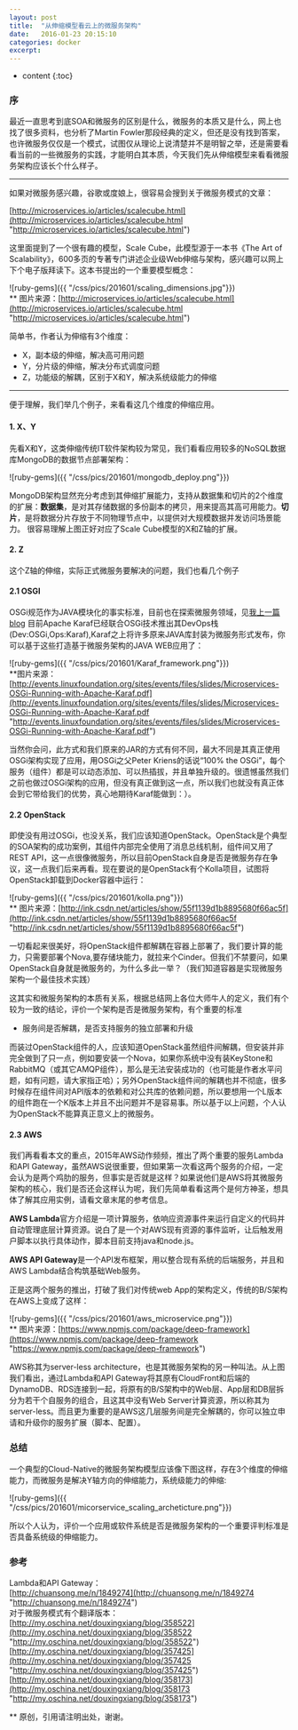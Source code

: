 ```yaml
---
layout: post
title:  "从伸缩模型看云上的微服务架构"
date:   2016-01-23 20:15:10
categories: docker
excerpt: 
---
```


* content
{:toc}


### 序

最近一直思考到底SOA和微服务的区别是什么，微服务的本质又是什么，网上也找了很多资料，也分析了Martin Fowler那段经典的定义，但还是没有找到答案，也许微服务仅仅是一个模式，试图仅从理论上说清楚并不是明智之举，还是需要看看当前的一些微服务的实践，才能明白其本质，今天我们先从伸缩模型来看看微服务架构应该长个什么样子。

---

如果对微服务感兴趣，谷歌或度娘上，很容易会搜到关于微服务模式的文章：

[http://microservices.io/articles/scalecube.html](http://microservices.io/articles/scalecube.html "http://microservices.io/articles/scalecube.html")


这里面提到了一个很有趣的模型，Scale Cube，此模型源于一本书《The Art of Scalability》，600多页的专著专门讲述企业级Web伸缩与架构，感兴趣可以网上下个电子版拜读下。这本书提出的一个重要模型概念：

![ruby-gems]({{ "/css/pics/201601/scaling_dimensions.jpg"}})   
** 图片来源：[http://microservices.io/articles/scalecube.html](http://microservices.io/articles/scalecube.html "http://microservices.io/articles/scalecube.html")

简单书，作者认为伸缩有3个维度：   
- X，副本级的伸缩，解决高可用问题   
- Y，分片级的伸缩，解决分布式调度问题   
- Z，功能级的解耦，区别于X和Y，解决系统级能力的伸缩   

---

便于理解，我们举几个例子，来看看这几个维度的伸缩应用。

#### 1. X、Y

先看X和Y，这类伸缩传统IT软件架构较为常见，我们看看应用较多的NoSQL数据库MongoDB的数据节点部署架构：

![ruby-gems]({{ "/css/pics/201601/mongodb_deploy.png"}})

MongoDB架构显然充分考虑到其伸缩扩展能力，支持从数据集和切片的2个维度的扩展：**数据集**，是对其存储数据的多份副本的拷贝，用来提高其高可用能力。**切片**，是将数据分片存放于不同物理节点中，以提供对大规模数据并发访问场景能力。
很容易理解上图正好对应了Scale Cube模型的X和Z轴的扩展。

#### 2. Z

这个Z轴的伸缩，实际正式微服务要解决的问题，我们也看几个例子

#### 2.1 OSGI

OSGi规范作为JAVA模块化的事实标准，目前也在探索微服务领域，见[我上一篇blog](http://mervinsun.github.io/2016/01/16/OSGI-enRoute/ "我上一篇blog")
目前Apache Karaf已经联合OSGi技术推出其DevOps栈(Dev:OSGi,Ops:Karaf),Karaf之上将许多原来JAVA库封装为微服务形式发布，你可以基于这些打造基于微服务架构的JAVA WEB应用了：

![ruby-gems]({{ "/css/pics/201601/Karaf_framework.png"}})   
**图片来源：[http://events.linuxfoundation.org/sites/events/files/slides/Microservices-OSGi-Running-with-Apache-Karaf.pdf](http://events.linuxfoundation.org/sites/events/files/slides/Microservices-OSGi-Running-with-Apache-Karaf.pdf "http://events.linuxfoundation.org/sites/events/files/slides/Microservices-OSGi-Running-with-Apache-Karaf.pdf")

当然你会问，此方式和我们原来的JAR的方式有何不同，最大不同是其真正使用OSGi架构实现了应用，用OSGi之父Peter Kriens的话说“100% the OSGi”，每个服务（组件）都是可以动态添加、可以热插拔，并且单独升级的。很遗憾虽然我们之前也做过OSGi架构的应用，但没有真正做到这一点，所以我们也就没有真正体会到它带给我们的优势，真心地期待Karaf能做到：）。

#### 2.2 OpenStack

即使没有用过OSGi，也没关系，我们应该知道OpenStack。OpenStack是个典型的SOA架构的成功案例，其组件内部完全使用了消息总线机制，组件间又用了REST API，这一点很像微服务，所以目前OpenStack自身是否是微服务存在争议，这一点我们后来再看。现在要说的是OpenStack有个Kolla项目，试图将OpenStack卸载到Docker容器中运行：

![ruby-gems]({{ "/css/pics/201601/kolla.png"}})   
** 图片来源：[http://ink.csdn.net/articles/show/55f1139d1b8895680f66ac5f](http://ink.csdn.net/articles/show/55f1139d1b8895680f66ac5f "http://ink.csdn.net/articles/show/55f1139d1b8895680f66ac5f")

一切看起来很美好，将OpenStack组件都解耦在容器上部署了，我们要计算的能力，只需要部署个Nova,要存储块能力，就拉来个Cinder。但我们不禁要问，如果OpenStack自身就是微服务的，为什么多此一举？（我们知道容器是实现微服务架构一个最佳技术实践）

这其实和微服务架构的本质有关系，根据总结网上各位大师牛人的定义，我们有个较为一致的结论，评价一个架构是否是微服务架构，有个重要的标准
- 服务间是否解耦，是否支持服务的独立部署和升级

而装过OpenStack组件的人，应该知道OpenStack虽然组件间解耦，但安装并非完全做到了只一点，例如要安装一个Nova，如果你系统中没有装KeyStone和RabbitMQ（或其它AMQP组件），那么是无法安装成功的（也可能是作者水平问题，如有问题，请大家指正哈）；另外OpenStack组件间的解耦也并不彻底，很多时候存在组件间对API版本的依赖和对公共库的依赖问题，所以要想用一个L版本的组件跑在一个K版本上并且不出问题并不是容易事。所以基于以上问题，个人认为OpenStack不能算真正意义上的微服务。

#### 2.3 AWS

我们再看看本文的重点，2015年AWS动作频频，推出了两个重要的服务Lambda和API Gateway，虽然AWS说很重要，但如果第一次看这两个服务的介绍，一定会认为是两个鸡肋的服务，但事实是否就是这样？如果说他们是AWS将其微服务架构的核心，我们是否还会这样认为呢，我们先简单看看这两个是何方神圣，想具体了解其应用实例，请看文章末尾的参考信息。

**AWS Lambda**官方介绍是一项计算服务，依响应资源事件来运行自定义的代码并自动管理底层计算资源。说白了是一个对AWS现有资源的事件监听，让后触发用户脚本以执行具体动作，脚本目前支持java和node.js。

**AWS API Gateway**是一个API发布框架，用以整合现有系统的后端服务，并且和AWS Lambda结合构筑基础Web服务。

正是这两个服务的推出，打破了我们对传统web App的架构定义，传统的B/S架构在AWS上变成了这样：

![ruby-gems]({{ "/css/pics/201601/aws_microservice.png"}})   
** 图片来源：[https://www.npmjs.com/package/deep-framework](https://www.npmjs.com/package/deep-framework "https://www.npmjs.com/package/deep-framework")

AWS称其为server-less architecture，也是其微服务架构的另一种叫法。从上图我们看出，通过Lambda和API Gateway将其原有CloudFront和后端的DynamoDB、RDS连接到一起，将原有的B/S架构中的Web层、App层和DB层拆分为若干个自服务的组合，且这其中没有Web Server计算资源，所以称其为server-less。而且更为重要的是AWS这几层服务间是完全解耦的，你可以独立申请和升级你的服务扩展（脚本、配置）。

### 总结

一个典型的Cloud-Native的微服务架构模型应该像下图这样，存在3个维度的伸缩能力，而微服务是解决Y轴方向的伸缩能力，系统级能力的伸缩:

![ruby-gems]({{ "/css/pics/201601/micorservice_scaling_archeticture.png"}})

所以个人认为，评价一个应用或软件系统是否是微服务架构的一个重要评判标准是否具备系统级的伸缩能力。



### 参考

Lambda和API Gateway：   
[http://chuansong.me/n/1849274](http://chuansong.me/n/1849274 "http://chuansong.me/n/1849274")   
对于微服务模式有个翻译版本：   
[http://my.oschina.net/douxingxiang/blog/358522](http://my.oschina.net/douxingxiang/blog/358522 "http://my.oschina.net/douxingxiang/blog/358522")   
[http://my.oschina.net/douxingxiang/blog/357425](http://my.oschina.net/douxingxiang/blog/357425 "http://my.oschina.net/douxingxiang/blog/357425")   
[http://my.oschina.net/douxingxiang/blog/358173](http://my.oschina.net/douxingxiang/blog/358173 "http://my.oschina.net/douxingxiang/blog/358173")


** 原创，引用请注明出处，谢谢。